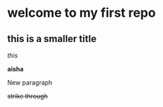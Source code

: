 # welcome to my first repo
## this is a smaller title 

 *this* 
 
**aisha**

New paragraph 

~~strike through~~
